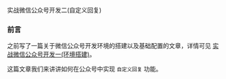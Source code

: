 实战微信公众号开发二(自定义回复)

### 前言

之前写了一篇关于微信公众号开发环境的搭建以及基础配置的文章，详情可见 [实战微信公众号开发一(环境搭建)](地址要换)。  

这篇文章我们来讲讲如何在公众号中实现 `自定义回复` 功能。  



<!-- ![20205171654](https://static.iiter.cn/article/20205171654.png) -->


###
<!-- 
1. 看到这里啦，点个 `赞` 支持一下吧。
2. 关注公众号 `前端糖果屋` 互相学习鸭。
3. 添加微信 `uumovies` ，拉你进 `技术交流群`，一起探讨人生。
   ![202052154453](https://static.iiter.cn/mp_footer.png) -->
